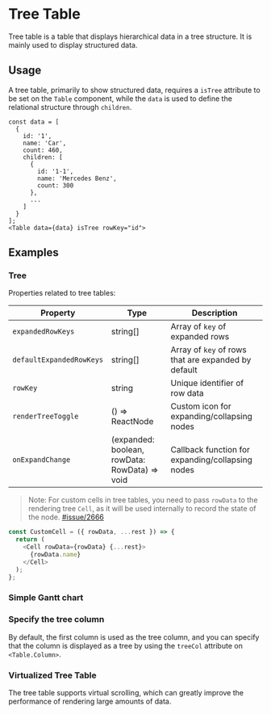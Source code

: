 # Tree Table

Tree table is a table that displays hierarchical data in a tree structure. It is mainly used to display structured data.

## Usage

<!--{include:<import-guide>}-->

A tree table, primarily to show structured data, requires a `isTree` attribute to be set on the `Table` component, while the `data` is used to define the relational structure through `children`.

```tsx
const data = [
  {
    id: '1',
    name: 'Car',
    count: 460,
    children: [
      {
        id: '1-1',
        name: 'Mercedes Benz',
        count: 300
      },
      ...
    ]
  }
];
<Table data={data} isTree rowKey="id">
```

## Examples

### Tree

<!--{include:`tree.md`}-->

Properties related to tree tables:

| Property                 | Type                                          | Description                                         |
| ------------------------ | --------------------------------------------- | --------------------------------------------------- |
| `expandedRowKeys`        | string[]                                      | Array of `key` of expanded rows                     |
| `defaultExpandedRowKeys` | string[]                                      | Array of `key` of rows that are expanded by default |
| `rowKey`                 | string                                        | Unique identifier of row data                       |
| `renderTreeToggle`       | () => ReactNode                               | Custom icon for expanding/collapsing nodes          |
| `onExpandChange`         | (expanded: boolean, rowData: RowData) => void | Callback function for expanding/collapsing nodes    |

> Note: For custom cells in tree tables, you need to pass `rowData` to the rendering tree `Cell`, as it will be used internally to record the state of the node. [#issue/2666](https://github.com/rsuite/rsuite/issues/2666)

```js
const CustomCell = ({ rowData, ...rest }) => {
  return (
    <Cell rowData={rowData} {...rest}>
      {rowData.name}
    </Cell>
  );
};
```

### Simple Gantt chart

<!--{include:`gantt.md`}-->

### Specify the tree column

By default, the first column is used as the tree column, and you can specify that the column is displayed as a tree by using the `treeCol` attribute on `<Table.Column>`.

<!--{include:`tree-col.md`}-->

### Virtualized Tree Table

The tree table supports virtual scrolling, which can greatly improve the performance of rendering large amounts of data.

<!--{include:`virtualized.md`}-->
